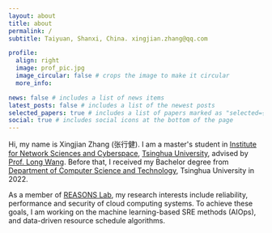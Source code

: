 ```yaml
---
layout: about
title: about
permalink: /
subtitle: Taiyuan, Shanxi, China. xingjian.zhang@qq.com

profile:
  align: right
  image: prof_pic.jpg
  image_circular: false # crops the image to make it circular
  more_info:

news: false # includes a list of news items
latest_posts: false # includes a list of the newest posts
selected_papers: true # includes a list of papers marked as "selected={true}"
social: true # includes social icons at the bottom of the page
---
```


Hi, my name is Xingjian Zhang (张行健). I am a master's student in [Institute for Network Sciences and Cyberspace](https://www.insc.tsinghua.edu.cn/), [Tsinghua University](https://www.tsinghua.edu.cn/en/), advised by [Prof. Long Wang](https://longwang1.github.io/). Before that, I received my Bachelor degree from [Department of Computer Science and Technology](https://www.cs.tsinghua.edu.cn/csen/), Tsinghua University in 2022.

As a member of [REASONS Lab](https://reasons-lab.github.io/), my research interests include reliability, performance and security of cloud computing systems. To achieve these goals, I am working on the machine learning-based SRE methods (AIOps), and data-driven resource schedule algorithms.
